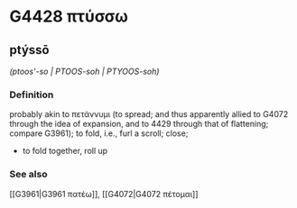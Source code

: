 # G4428 πτύσσω

## ptýssō

_(ptoos'-so | PTOOS-soh | PTYOOS-soh)_

### Definition

probably akin to πετάννυμι (to spread; and thus apparently allied to G4072 through the idea of expansion, and to 4429 through that of flattening; compare G3961); to fold, i.e., furl a scroll; close; 

- to fold together, roll up

### See also

[[G3961|G3961 πατέω]], [[G4072|G4072 πέτομαι]]

